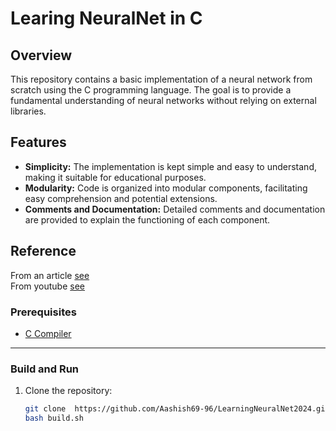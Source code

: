 # Learing NeuralNet in C

## Overview

This repository contains a basic implementation of a neural network from scratch using the C programming language. The goal is to provide a fundamental understanding of neural networks without relying on external libraries.

## Features

- **Simplicity:** The implementation is kept simple and easy to understand, making it suitable for educational purposes.
- **Modularity:** Code is organized into modular components, facilitating easy comprehension and potential extensions.
- **Comments and Documentation:** Detailed comments and documentation are provided to explain the functioning of each component.

## Reference
From an article [see](https://www.spicelogic.com/Blog/Perceptron-Artificial-Neural-Networks-10)<br>
From youtube [see](https://www.youtube.com/watch?v=PGSba51aRYU&t=856s)

### Prerequisites

- [C Compiler](https://gcc.gnu.org/)
---
### Build and Run

1. Clone the repository:

   ```bash
   git clone  https://github.com/Aashish69-96/LearningNeuralNet2024.git
   bash build.sh
